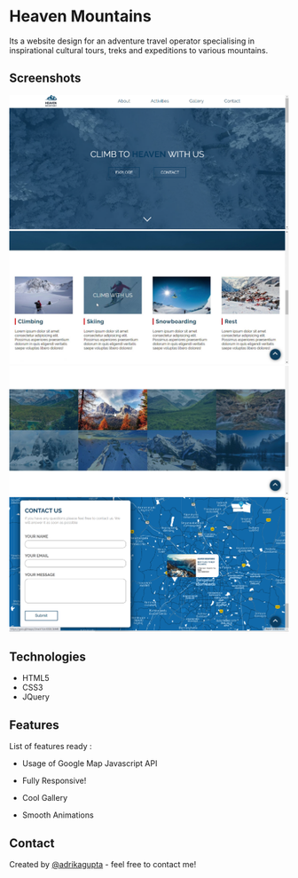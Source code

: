 # Heaven Mountains
Its a website design for an adventure travel operator specialising in inspirational cultural tours, treks and expeditions to various mountains.

## Screenshots
<img src="/screenshots/Screenshot (20).png">


<img src="/screenshots/Heaven Mountain - Google Chrome 2020-07-14 18-36-49_Moment.jpg">

<img src="/screenshots/Heaven Mountain - Google Chrome 2020-07-14 18-36-49_Moment(3).jpg">

<img src="/screenshots/Screenshot (21).png">

## Technologies
* HTML5
* CSS3
* JQuery

## Features
List of features ready :

* Usage of Google Map Javascript API

* Fully Responsive!

* Cool Gallery

* Smooth Animations

## Contact
Created by [@adrikagupta](https://www.linkedin.com/in/adrika-gupta-228001194/) - feel free to contact me!
